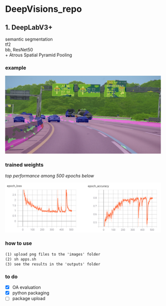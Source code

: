 # DeepVisions_repo

## 1. DeepLabV3+
semantic segmentation \
tf2 \
bb, ResNet50 \
\+ Atrous Spatial Pyramid Pooling

### example
<p align="left">
    <img src="output.png" width=600></br>
</p>

### trained weights
*top performance among 500 epochs below*
<p align="left">
    <img src="la.png" width=600></br>
</p>

### how to use
```
(1) upload png files to the 'images' folder
(2) sh apps.sh
(3) see the results in the 'outputs' folder
```

### to do
- [x] OA evaluation
- [x] python packaging
- [ ] package upload
